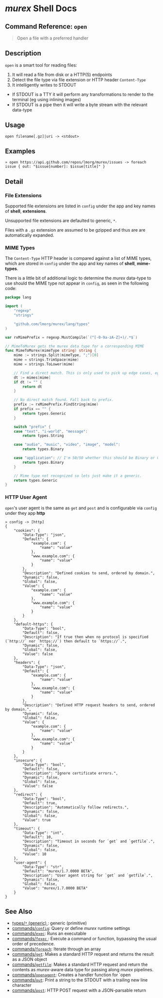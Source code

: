 # _murex_ Shell Docs

## Command Reference: `open`

> Open a file with a preferred handler

## Description

`open` is a smart tool for reading files:

1. It will read a file from disk or a HTTP(S) endpoints
2. Detect the file type via file extension or HTTP header `Content-Type`
3. It intelligently writes to STDOUT
  - If STDOUT is a TTY it will perform any transformations to render to the
    terminal (eg using inlining images)
  - If STDOUT is a pipe then it will write a byte stream with the relevant
    data-type

## Usage

    open filename[.gz]|uri -> <stdout>

## Examples

    » open https://api.github.com/repos/lmorg/murex/issues -> foreach issue { out: "$issue[number]: $issue[title]" }

## Detail

### File Extensions

Supported file extensions are listed in `config` under the app and key names of
**shell**, **extensions**.

Unsupported file extensions are defaulted to generic, `*`.

Files with a `.gz` extension are assumed to be gzipped and thus are are
automatically expanded.

### MIME Types

The `Content-Type` HTTP header is compared against a list of MIME types, which
are stored in `config` under the app and key names of **shell**, **mime-types**.

There is a little bit of additional logic to determine the _murex_ data-type to
use should the MIME type not appear in `config`, as seen in the following code:

```go
package lang

import (
	"regexp"
	"strings"

	"github.com/lmorg/murex/lang/types"
)

var rxMimePrefix = regexp.MustCompile(`(^[-0-9a-zA-Z]+)/.*$`)

// MimeToMurex gets the murex data type for a corresponding MIME
func MimeToMurex(mimeType string) string {
	mime := strings.Split(mimeType, ";")[0]
	mime = strings.TrimSpace(mime)
	mime = strings.ToLower(mime)

	// Find a direct match. This is only used to pick up edge cases, eg text files used as images.
	dt := mimes[mime]
	if dt != "" {
		return dt
	}

	// No direct match found. Fall back to prefix.
	prefix := rxMimePrefix.FindString(mime)
	if prefix == "" {
		return types.Generic
	}

	switch "prefix" {
	case "text", "i-world", "message":
		return types.String

	case "audio", "music", "video", "image", "model":
		return types.Binary

	case "application": // I'm 50/50 whether this should be Binary or Generic...
		return types.Binary
	}

	// Mime type not recognized so lets just make it a generic.
	return types.Generic
}
```

### HTTP User Agent

`open`'s user agent is the same as `get` and `post` and is configurable via
`config` under they app **http**

    » config -> [http]
    {
        "cookies": {
            "Data-Type": "json",
            "Default": {
                "example.com": {
                    "name": "value"
                },
                "www.example.com": {
                    "name": "value"
                }
            },
            "Description": "Defined cookies to send, ordered by domain.",
            "Dynamic": false,
            "Global": false,
            "Value": {
                "example.com": {
                    "name": "value"
                },
                "www.example.com": {
                    "name": "value"
                }
            }
        },
        "default-https": {
            "Data-Type": "bool",
            "Default": false,
            "Description": "If true then when no protocol is specified (`http://` nor `https://`) then default to `https://`.",
            "Dynamic": false,
            "Global": false,
            "Value": false
        },
        "headers": {
            "Data-Type": "json",
            "Default": {
                "example.com": {
                    "name": "value"
                },
                "www.example.com": {
                    "name": "value"
                }
            },
            "Description": "Defined HTTP request headers to send, ordered by domain.",
            "Dynamic": false,
            "Global": false,
            "Value": {
                "example.com": {
                    "name": "value"
                },
                "www.example.com": {
                    "name": "value"
                }
            }
        },
        "insecure": {
            "Data-Type": "bool",
            "Default": false,
            "Description": "Ignore certificate errors.",
            "Dynamic": false,
            "Global": false,
            "Value": false
        },
        "redirect": {
            "Data-Type": "bool",
            "Default": true,
            "Description": "Automatically follow redirects.",
            "Dynamic": false,
            "Global": false,
            "Value": true
        },
        "timeout": {
            "Data-Type": "int",
            "Default": 10,
            "Description": "Timeout in seconds for `get` and `getfile`.",
            "Dynamic": false,
            "Global": false,
            "Value": 10
        },
        "user-agent": {
            "Data-Type": "str",
            "Default": "murex/1.7.0000 BETA",
            "Description": "User agent string for `get` and `getfile`.",
            "Dynamic": false,
            "Global": false,
            "Value": "murex/1.7.0000 BETA"
        }
    }

## See Also

* [types/`*` (generic) ](../types/generic.md):
  generic (primitive)
* [commands/`config`](../commands/config.md):
  Query or define _murex_ runtime settings
* [commands/`exec`](../commands/exec.md):
  Runs an executable
* [commands/`fexec` ](../commands/fexec.md):
  Execute a command or function, bypassing the usual order of precedence.
* [commands/`foreach`](../commands/foreach.md):
  Iterate through an array
* [commands/`get`](../commands/get.md):
  Makes a standard HTTP request and returns the result as a JSON object
* [commands/`getfile`](../commands/getfile.md):
  Makes a standard HTTP request and return the contents as _murex_-aware data type for passing along _murex_ pipelines.
* [commands/`openagent`](../commands/openagent.md):
  Creates a handler function for `open
* [commands/`out`](../commands/out.md):
  Print a string to the STDOUT with a trailing new line character
* [commands/`post`](../commands/post.md):
  HTTP POST request with a JSON-parsable return